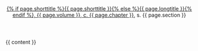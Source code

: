 ---
---
<!DOCTYPE HTML>
<html>
  <head>
    <meta charset="utf-8">
    <link rel="stylesheet" href="/assets/css/law.css">
    <title>
      {% if page.shorttitle %}
        {{ page.shorttitle }}{% else %}{{ page.longtitle }}{% endif %}, {{ page.volume }},
        c. {{ page.chapter }},
        s. {{ page.section }}
      {% if page.citeold %}
      / {{page.citeold}},
      c. {{ page.chapter }},
      s. {{ page.section }}
      {% endif %} | im mender? :/
    </title>
  </head>
  <body>
    <header>
        <a href="./">{% if page.shorttitle %}{{ page.shorttitle }}{% else %}{{ page.longtitle }}{% endif %}, {{ page.volume }}, c. {{ page.chapter }}</a>, s. {{ page.section }}
    </header>
    <main>
      {{ content }}
    </main>
  </body>
</html>